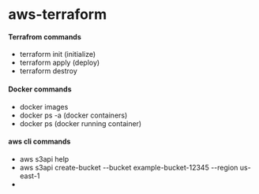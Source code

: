 # aws-terraform

#### Terrafrom commands
* terraform init (initialize)
* terraform apply (deploy)
* terraform destroy

#### Docker commands
* docker images
* docker ps -a (docker containers)
* docker ps (docker running container)

#### aws cli commands
* aws s3api help
* aws s3api create-bucket --bucket example-bucket-12345 --region us-east-1
* 
